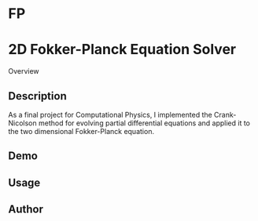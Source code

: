 # FP
2D Fokker-Planck Equation Solver
====

Overview

## Description
As a final project for Computational Physics, I implemented the Crank-Nicolson method for evolving partial differential equations and applied it to the two dimensional Fokker-Planck equation.

## Demo

## Usage

## Author
